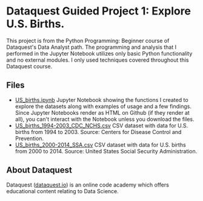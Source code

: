# Dataquest Guided Project 1: Explore U.S. Births.
This project is from the Python Programming: Beginner course of Dataquest's Data Analyst path. The programming and analysis that I performed in the Jupyter Notebook utilizes only basic Python functionality and no external modules. I only used techniques covered throughout this Dataquest course.

## Files
- [US_births.ipynb](https://github.com/KPwagner/dataquest-project1-US-births/blob/master/US_births.ipynb) Jupyter Notebook showing the functions I created to explore the datasets along with examples of usage and a few findings. Since Jupyter Notebooks render as HTML on Github (if they render at all), you can't interact with the Notebook unless you download the files.
- [US_births_1994-2003_CDC_NCHS.csv](https://github.com/KPwagner/dataquest-project1-US-births/blob/master/US_births_1994-2003_CDC_NCHS.csv) CSV dataset with data for U.S. births from 1994 to 2003. Source: Centers for Disease Control and Prevention.
- [US_births_2000-2014_SSA.csv](https://github.com/KPwagner/dataquest-project1-US-births/blob/master/US_births_2000-2014_SSA.csv) CSV dataset with data for U.S. births from 2000 to 2014. Source: United States Social Security Administration.


## About Dataquest
Dataquest ([dataquest.io](https://www.dataquest.io/home)) is an online code academy which offers educational content relating to Data Science.
